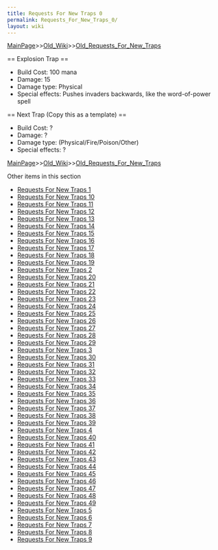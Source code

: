 ```yaml
---
title: Requests For New Traps 0
permalink: Requests_For_New_Traps_0/
layout: wiki
---
```


[MainPage](/keeperrl_wiki/ "wikilink")>>[Old_Wiki](/keeperrl_wiki/Old_Wiki "wikilink")>>[Old_Requests_For_New_Traps](/keeperrl_wiki/Old_Requests_For_New_Traps "wikilink")

== Explosion Trap ==
* Build Cost: 100 mana
* Damage: 15
* Damage type: Physical
* Special effects: Pushes invaders backwards, like the word-of-power spell

== Next Trap (Copy this as a template) ==
* Build Cost: ?
* Damage: ?
* Damage type: (Physical/Fire/Poison/Other)
* Special effects: ?

[MainPage](/keeperrl_wiki/ "wikilink")>>[Old_Wiki](/keeperrl_wiki/Old_Wiki "wikilink")>>[Old_Requests_For_New_Traps](/keeperrl_wiki/Old_Requests_For_New_Traps "wikilink")

Other items in this section
-    [Requests For New Traps 1](/keeperrl_wiki/Requests_For_New_Traps_1 "wikilink")
-    [Requests For New Traps 10](/keeperrl_wiki/Requests_For_New_Traps_10 "wikilink")
-    [Requests For New Traps 11](/keeperrl_wiki/Requests_For_New_Traps_11 "wikilink")
-    [Requests For New Traps 12](/keeperrl_wiki/Requests_For_New_Traps_12 "wikilink")
-    [Requests For New Traps 13](/keeperrl_wiki/Requests_For_New_Traps_13 "wikilink")
-    [Requests For New Traps 14](/keeperrl_wiki/Requests_For_New_Traps_14 "wikilink")
-    [Requests For New Traps 15](/keeperrl_wiki/Requests_For_New_Traps_15 "wikilink")
-    [Requests For New Traps 16](/keeperrl_wiki/Requests_For_New_Traps_16 "wikilink")
-    [Requests For New Traps 17](/keeperrl_wiki/Requests_For_New_Traps_17 "wikilink")
-    [Requests For New Traps 18](/keeperrl_wiki/Requests_For_New_Traps_18 "wikilink")
-    [Requests For New Traps 19](/keeperrl_wiki/Requests_For_New_Traps_19 "wikilink")
-    [Requests For New Traps 2](/keeperrl_wiki/Requests_For_New_Traps_2 "wikilink")
-    [Requests For New Traps 20](/keeperrl_wiki/Requests_For_New_Traps_20 "wikilink")
-    [Requests For New Traps 21](/keeperrl_wiki/Requests_For_New_Traps_21 "wikilink")
-    [Requests For New Traps 22](/keeperrl_wiki/Requests_For_New_Traps_22 "wikilink")
-    [Requests For New Traps 23](/keeperrl_wiki/Requests_For_New_Traps_23 "wikilink")
-    [Requests For New Traps 24](/keeperrl_wiki/Requests_For_New_Traps_24 "wikilink")
-    [Requests For New Traps 25](/keeperrl_wiki/Requests_For_New_Traps_25 "wikilink")
-    [Requests For New Traps 26](/keeperrl_wiki/Requests_For_New_Traps_26 "wikilink")
-    [Requests For New Traps 27](/keeperrl_wiki/Requests_For_New_Traps_27 "wikilink")
-    [Requests For New Traps 28](/keeperrl_wiki/Requests_For_New_Traps_28 "wikilink")
-    [Requests For New Traps 29](/keeperrl_wiki/Requests_For_New_Traps_29 "wikilink")
-    [Requests For New Traps 3](/keeperrl_wiki/Requests_For_New_Traps_3 "wikilink")
-    [Requests For New Traps 30](/keeperrl_wiki/Requests_For_New_Traps_30 "wikilink")
-    [Requests For New Traps 31](/keeperrl_wiki/Requests_For_New_Traps_31 "wikilink")
-    [Requests For New Traps 32](/keeperrl_wiki/Requests_For_New_Traps_32 "wikilink")
-    [Requests For New Traps 33](/keeperrl_wiki/Requests_For_New_Traps_33 "wikilink")
-    [Requests For New Traps 34](/keeperrl_wiki/Requests_For_New_Traps_34 "wikilink")
-    [Requests For New Traps 35](/keeperrl_wiki/Requests_For_New_Traps_35 "wikilink")
-    [Requests For New Traps 36](/keeperrl_wiki/Requests_For_New_Traps_36 "wikilink")
-    [Requests For New Traps 37](/keeperrl_wiki/Requests_For_New_Traps_37 "wikilink")
-    [Requests For New Traps 38](/keeperrl_wiki/Requests_For_New_Traps_38 "wikilink")
-    [Requests For New Traps 39](/keeperrl_wiki/Requests_For_New_Traps_39 "wikilink")
-    [Requests For New Traps 4](/keeperrl_wiki/Requests_For_New_Traps_4 "wikilink")
-    [Requests For New Traps 40](/keeperrl_wiki/Requests_For_New_Traps_40 "wikilink")
-    [Requests For New Traps 41](/keeperrl_wiki/Requests_For_New_Traps_41 "wikilink")
-    [Requests For New Traps 42](/keeperrl_wiki/Requests_For_New_Traps_42 "wikilink")
-    [Requests For New Traps 43](/keeperrl_wiki/Requests_For_New_Traps_43 "wikilink")
-    [Requests For New Traps 44](/keeperrl_wiki/Requests_For_New_Traps_44 "wikilink")
-    [Requests For New Traps 45](/keeperrl_wiki/Requests_For_New_Traps_45 "wikilink")
-    [Requests For New Traps 46](/keeperrl_wiki/Requests_For_New_Traps_46 "wikilink")
-    [Requests For New Traps 47](/keeperrl_wiki/Requests_For_New_Traps_47 "wikilink")
-    [Requests For New Traps 48](/keeperrl_wiki/Requests_For_New_Traps_48 "wikilink")
-    [Requests For New Traps 49](/keeperrl_wiki/Requests_For_New_Traps_49 "wikilink")
-    [Requests For New Traps 5](/keeperrl_wiki/Requests_For_New_Traps_5 "wikilink")
-    [Requests For New Traps 6](/keeperrl_wiki/Requests_For_New_Traps_6 "wikilink")
-    [Requests For New Traps 7](/keeperrl_wiki/Requests_For_New_Traps_7 "wikilink")
-    [Requests For New Traps 8](/keeperrl_wiki/Requests_For_New_Traps_8 "wikilink")
-    [Requests For New Traps 9](/keeperrl_wiki/Requests_For_New_Traps_9 "wikilink")

